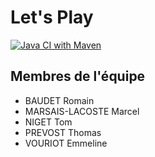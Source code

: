 # Let's Play

[![Java CI with Maven](https://github.com/SI4-Conception/R1/workflows/Java%20CI%20with%20Maven/badge.svg)](https://github.com/SI4-Conception/R1/actions/workflows/maven.yml)

## Membres de l'équipe

- BAUDET Romain
- MARSAIS-LACOSTE Marcel
- NIGET Tom
- PREVOST Thomas
- VOURIOT Emmeline
